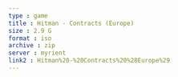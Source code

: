 ```yaml
---
type : game
title : Hitman - Contracts (Europe)
size : 2.9 G
format : iso
archive : zip
server : myrient
link2 : Hitman%20-%20Contracts%20%28Europe%29
---
```

